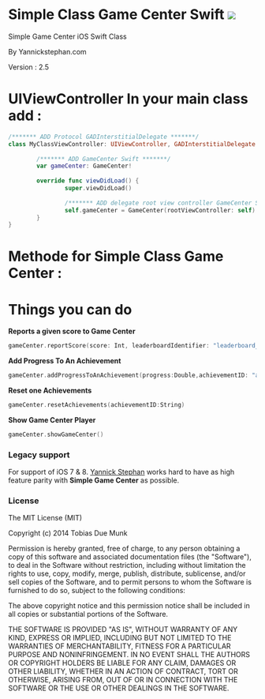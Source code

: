 Simple Class Game Center Swift  [![](http://img.shields.io/badge/iOS-8.0%2B-lightgrey.svg)]()
=====

Simple Game Center iOS Swift Class

By Yannickstephan.com

Version : 2.5

**UIViewController** In your main class add :
=====
```swift
/******* ADD Protocol GADInterstitialDelegate *******/
class MyClassViewController: UIViewController, GADInterstitialDelegate {
        
        /******* ADD GameCenter Swift *******/
        var gameCenter: GameCenter! 
        
        override func viewDidLoad() {
                super.viewDidLoad()
                
                /******* ADD delegate root view controller GameCenter Swift *******/
                self.gameCenter = GameCenter(rootViewController: self)
        }
}

```

**Methode** for Simple Class Game Center :
=====
**Things you can do**
=====
**Reports a given score to Game Center**
```swift
gameCenter.reportScore(score: Int, leaderboardIdentifier: "leaderboard_identifier")
```
**Add Progress To An Achievement**
```swift
gameCenter.addProgressToAnAchievement(progress:Double,achievementID: "achievement_ID_identifier")
```
**Reset one Achievements**
```swift
gameCenter.resetAchievements(achievementID:String)
```
**Show Game Center Player**
```swift
gameCenter.showGameCenter()
```
 
### Legacy support
For support of iOS 7 & 8. [Yannick Stephan](https://yannickstephan.com) works hard to have as high feature parity with **Simple Game Center** as possible.

### License
The MIT License (MIT)

Copyright (c) 2014 Tobias Due Munk

Permission is hereby granted, free of charge, to any person obtaining a copy of
this software and associated documentation files (the "Software"), to deal in
the Software without restriction, including without limitation the rights to
use, copy, modify, merge, publish, distribute, sublicense, and/or sell copies of
the Software, and to permit persons to whom the Software is furnished to do so,
subject to the following conditions:

The above copyright notice and this permission notice shall be included in all
copies or substantial portions of the Software.

THE SOFTWARE IS PROVIDED "AS IS", WITHOUT WARRANTY OF ANY KIND, EXPRESS OR
IMPLIED, INCLUDING BUT NOT LIMITED TO THE WARRANTIES OF MERCHANTABILITY, FITNESS
FOR A PARTICULAR PURPOSE AND NONINFRINGEMENT. IN NO EVENT SHALL THE AUTHORS OR
COPYRIGHT HOLDERS BE LIABLE FOR ANY CLAIM, DAMAGES OR OTHER LIABILITY, WHETHER
IN AN ACTION OF CONTRACT, TORT OR OTHERWISE, ARISING FROM, OUT OF OR IN
CONNECTION WITH THE SOFTWARE OR THE USE OR OTHER DEALINGS IN THE SOFTWARE.
